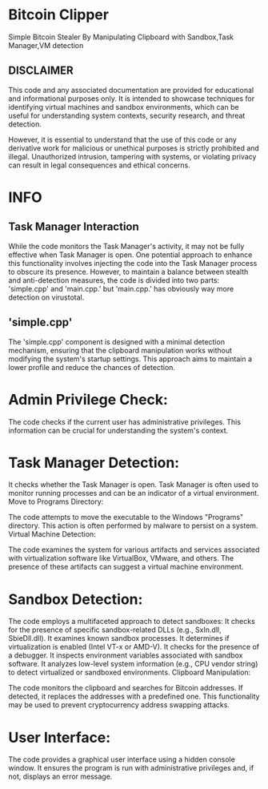 # Bitcoin Clipper 
Simple Bitcoin Stealer By Manipulating Clipboard with Sandbox,Task Manager,VM detection 
## DISCLAIMER

This code and any associated documentation are provided for educational and informational purposes only. It is intended to showcase techniques for identifying virtual machines and sandbox environments, which can be useful for understanding system contexts, security research, and threat detection.

However, it is essential to understand that the use of this code or any derivative work for malicious or unethical purposes is strictly prohibited and illegal. Unauthorized intrusion, tampering with systems, or violating privacy can result in legal consequences and ethical concerns.

# INFO
## Task Manager Interaction
While the code monitors the Task Manager's activity, it may not be fully effective when Task Manager is open. One potential approach to enhance this functionality involves injecting the code into the Task Manager process to obscure its presence. However, to maintain a balance between stealth and anti-detection measures, the code is divided into two parts: 'simple.cpp' and 'main.cpp.' but 'main.cpp.' has obviously way more detection on virustotal.

## 'simple.cpp'
The 'simple.cpp' component is designed with a minimal detection mechanism, ensuring that the clipboard manipulation works without modifying the system's startup settings. This approach aims to maintain a lower profile and reduce the chances of detection.
# Admin Privilege Check:

The code checks if the current user has administrative privileges. This information can be crucial for understanding the system's context.
# Task Manager Detection:

It checks whether the Task Manager is open. Task Manager is often used to monitor running processes and can be an indicator of a virtual environment.
Move to Programs Directory:

The code attempts to move the executable to the Windows "Programs" directory. This action is often performed by malware to persist on a system.
Virtual Machine Detection:

The code examines the system for various artifacts and services associated with virtualization software like VirtualBox, VMware, and others. The presence of these artifacts can suggest a virtual machine environment.
# Sandbox Detection:

The code employs a multifaceted approach to detect sandboxes:
It checks for the presence of specific sandbox-related DLLs (e.g., SxIn.dll, SbieDll.dll).
It examines known sandbox processes.
It determines if virtualization is enabled (Intel VT-x or AMD-V).
It checks for the presence of a debugger.
It inspects environment variables associated with sandbox software.
It analyzes low-level system information (e.g., CPU vendor string) to detect virtualized or sandboxed environments.
Clipboard Manipulation:

The code monitors the clipboard and searches for Bitcoin addresses. If detected, it replaces the addresses with a predefined one. This functionality may be used to prevent cryptocurrency address swapping attacks.
# User Interface:

The code provides a graphical user interface using a hidden console window. It ensures the program is run with administrative privileges and, if not, displays an error message.
